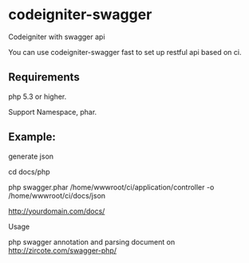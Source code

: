 codeigniter-swagger
===================

Codeigniter with swagger api

You can use codeigniter-swagger fast to set up restful api based on ci.

<h2>Requirements</h2>

php 5.3 or higher.

Support Namespace, phar.

<h2>Example:</h2>

generate json <br />

cd docs/php

php swagger.phar /home/wwwroot/ci/application/controller -o /home/wwwroot/ci/docs/json

http://yourdomain.com/docs/

Usage

php swagger annotation and parsing document on http://zircote.com/swagger-php/


